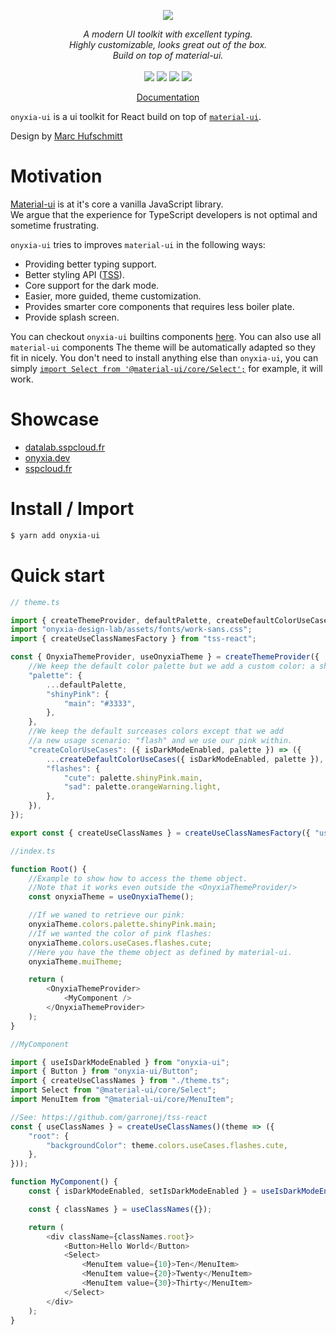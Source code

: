 <p align="center">
    <img src="https://user-images.githubusercontent.com/6702424/120405033-efe83900-c347-11eb-9a7c-7b680c26a18c.png">  
</p>
<p align="center">
    <i>A modern UI toolkit with excellent typing.</i><br>
    <i>Highly customizable, looks great out of the box.</i><br>
    <i>Build on top of material-ui.</i>
    <br>
    <br>
    <img src="https://github.com/garronej/onyxia-ui/workflows/ci/badge.svg?branch=main">
    <img src="https://img.shields.io/bundlephobia/minzip/onyxia-ui">
    <img src="https://img.shields.io/npm/dw/onyxia-ui">
    <img src="https://img.shields.io/npm/l/onyxia-ui">
</p>
<p align="center">
  <a href="https://ui.onyxia.dev">Documentation</a>
</p>

`onyxia-ui` is a ui toolkit for React build on top of [`material-ui`](https://material-ui.com).

Design by [Marc Hufschmitt](http://marchufschmitt.fr/)

# Motivation

[Material-ui](https://material-ui.com) is at it's core a vanilla JavaScript library.  
We argue that the experience for TypeScript developers is not optimal and sometime frustrating.

`onyxia-ui` tries to improves `material-ui` in the following ways:

-   Providing better typing support.
-   Better styling API ([TSS](https://github.com/garronej/tss-react)).
-   Core support for the dark mode.
-   Easier, more guided, theme customization.
-   Provides smarter core components that requires less boiler plate.
-   Provide splash screen.

You can checkout `onyxia-ui` builtins components [here](https://ui.onyxia.dev).
You can also use all `material-ui` components
The theme will be automatically adapted so they fit in nicely. You don't need to install
anything else than `onyxia-ui`, you can simply [`import Select from '@material-ui/core/Select';`](https://material-ui.com/components/selects/)
for example, it will work.

# Showcase

-   [datalab.sspcloud.fr](https://datalab.sspcloud.fr/catalog/inseefrlab-helm-charts-datascience)
-   [onyxia.dev](https://onyxia.dev)
-   [sspcloud.fr](https://sspcloud.fr)

# Install / Import

```bash
$ yarn add onyxia-ui
```

# Quick start

```typescript
// theme.ts

import { createThemeProvider, defaultPalette, createDefaultColorUseCases } from "onyxia-ui";
import "onyxia-design-lab/assets/fonts/work-sans.css";
import { createUseClassNamesFactory } from "tss-react";

const { OnyxiaThemeProvider, useOnyxiaTheme } = createThemeProvider({
    //We keep the default color palette but we add a custom color: a shiny pink.
    "palette": {
        ...defaultPalette,
        "shinyPink": {
            "main": "#3333",
        },
    },
    //We keep the default surceases colors except that we add
    //a new usage scenario: "flash" and we use our pink within.
    "createColorUseCases": ({ isDarkModeEnabled, palette }) => ({
        ...createDefaultColorUseCases({ isDarkModeEnabled, palette }),
        "flashes": {
            "cute": palette.shinyPink.main,
            "sad": palette.orangeWarning.light,
        },
    }),
});

export const { createUseClassNames } = createUseClassNamesFactory({ "useTheme": useOnyxiaTheme });

//index.ts

function Root() {
    //Example to show how to access the theme object.
    //Note that it works even outside the <OnyxiaThemeProvider/>
    const onyxiaTheme = useOnyxiaTheme();

    //If we waned to retrieve our pink:
    onyxiaTheme.colors.palette.shinyPink.main;
    //If we wanted the color of pink flashes:
    onyxiaTheme.colors.useCases.flashes.cute;
    //Here you have the theme object as defined by material-ui.
    onyxiaTheme.muiTheme;

    return (
        <OnyxiaThemeProvider>
            <MyComponent />
        </OnyxiaThemeProvider>
    );
}

//MyComponent

import { useIsDarkModeEnabled } from "onyxia-ui";
import { Button } from "onyxia-ui/Button";
import { createUseClassNames } from "./theme.ts";
import Select from "@material-ui/core/Select";
import MenuItem from "@material-ui/core/MenuItem";

//See: https://github.com/garronej/tss-react
const { useClassNames } = createUseClassNames()(theme => ({
    "root": {
        "backgroundColor": theme.colors.useCases.flashes.cute,
    },
}));

function MyComponent() {
    const { isDarkModeEnabled, setIsDarkModeEnabled } = useIsDarkModeEnabled();

    const { classNames } = useClassNames({});

    return (
        <div className={classNames.root}>
            <Button>Hello World</Button>
            <Select>
                <MenuItem value={10}>Ten</MenuItem>
                <MenuItem value={20}>Twenty</MenuItem>
                <MenuItem value={30}>Thirty</MenuItem>
            </Select>
        </div>
    );
}
```
